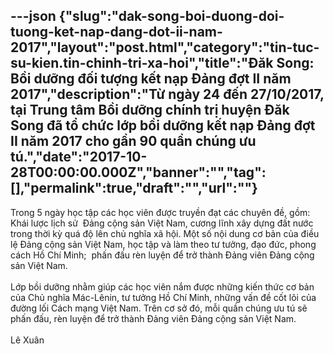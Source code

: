 ---json
{"slug":"dak-song-boi-duong-doi-tuong-ket-nap-dang-dot-ii-nam-2017","layout":"post.html","category":"tin-tuc-su-kien.tin-chinh-tri-xa-hoi","title":"Đăk Song: Bồi dưỡng đối tượng kết nạp Đảng đợt II năm 2017","description":"Từ ngày 24 đến 27/10/2017, tại Trung tâm Bồi dưỡng chính trị huyện Đăk Song đã tổ chức lớp bồi dưỡng kết nạp Đảng đợt II năm 2017 cho gần 90 quần chúng ưu tú.","date":"2017-10-28T00:00:00.000Z","banner":"","tag":[],"permalink":true,"draft":"","url":""}
---
<div>Trong 5 ngày học tập các học viên được truyền đạt các chuyên đề, gồm: Khái lược lịch sử &nbsp;Đảng cộng sản Việt Nam, cương lĩnh xây dựng đất nước trong thời kỳ quá độ lên chủ nghĩa xã hội. Một số nội dung cơ bản của điều lệ Đảng cộng sản Việt Nam, học tập và làm theo tư tưởng, đạo đức, phong cách Hồ Chí Minh; &nbsp;phấn đấu rèn luyện để trở thành Đảng viên Đảng cộng sản Việt Nam.</div><div><br></div><div>Lớp bồi dưỡng nhằm giúp các học viên nắm được những kiến thức cơ bản của Chủ nghĩa Mác-Lênin, tư tưởng Hồ Chí Minh, những vấn đề cốt lõi của đường lối Cách mạng Việt Nam. Trên cơ sở đó, mỗi quần chúng ưu tú sẽ phấn đấu, rèn luyện để trở thành Đảng viên Đảng cộng sản Việt Nam.</div><div>&nbsp; &nbsp; &nbsp; &nbsp; &nbsp; &nbsp; &nbsp; &nbsp; &nbsp; &nbsp; &nbsp; &nbsp; &nbsp; &nbsp; &nbsp; &nbsp; &nbsp; &nbsp; &nbsp; &nbsp; &nbsp; &nbsp; &nbsp; &nbsp; &nbsp; &nbsp; &nbsp; &nbsp; &nbsp; &nbsp; &nbsp; &nbsp; &nbsp; &nbsp; &nbsp; &nbsp; &nbsp; &nbsp; &nbsp; &nbsp; &nbsp; &nbsp; &nbsp; &nbsp; &nbsp; &nbsp; &nbsp; &nbsp; </div><div>Lê Xuân&nbsp;</div>